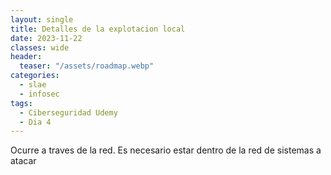 ```yaml
---
layout: single
title: Detalles de la explotacion local
date: 2023-11-22
classes: wide
header:
  teaser: "/assets/roadmap.webp"
categories:
  - slae
  - infosec
tags:
  - Ciberseguridad Udemy
  - Dia 4
---
```


Ocurre a traves de la red. Es necesario estar dentro de la red de sistemas a atacar
